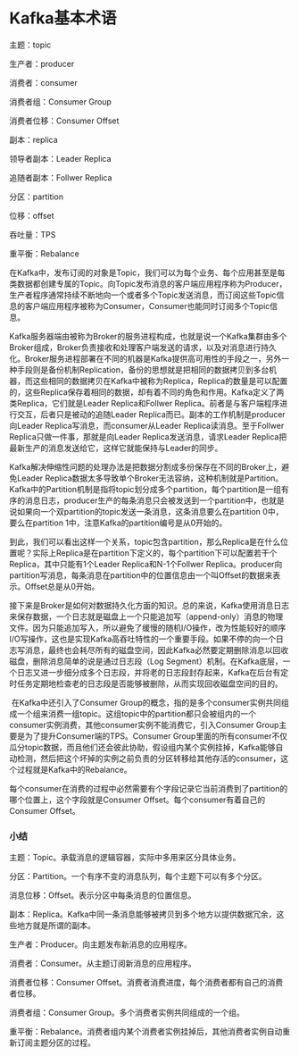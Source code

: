 # Kafka基本术语

主题：topic

生产者：producer

消费者：consumer

消费者组：Consumer Group

消费者位移：Consumer Offset

副本：replica

领导者副本：Leader Replica

追随者副本：Follwer Replica

分区：partition

位移：offset

吞吐量：TPS

重平衡：Rebalance

​	在Kafka中，发布订阅的对象是Topic，我们可以为每个业务、每个应用甚至是每类数据都创建专属的Topic。向Topic发布消息的客户端应用程序称为Producer，生产者程序通常持续不断地向一个或者多个Topic发送消息，而订阅这些Topic信息的客户端应用程序被称为Consumer，Consumer也能同时订阅多个Topic信息。

​	Kafka服务器端由被称为Broker的服务进程构成，也就是说一个Kafka集群由多个Broker组成，Broker负责接收和处理客户端发送的请求，以及对消息进行持久化。Broker服务进程部署在不同的机器是Kafka提供高可用性的手段之一，另外一种手段则是备份机制Replication，备份的思想就是把相同的数据拷贝到多台机器，而这些相同的数据拷贝在Kafka中被称为Replica，Replica的数量是可以配置的，这些Replica保存着相同的数据，却有着不同的角色和作用。Kafka定义了两类Replica，它们就是Leader Replica和Follwer Replica。前者是与客户端程序进行交互，后者只是被动的追随Leader Replica而已。副本的工作机制是producer向Leader Replica写消息，而consumer从Leader Replica读消息。至于Follwer Replica只做一件事，那就是向Leader Replica发送消息，请求Leader Replica把最新生产的消息发送给它，这样它就能保持与Leader的同步。

​	Kafka解决伸缩性问题的处理办法是把数据分割成多份保存在不同的Broker上，避免Leader Replica数据太多导致单个Broker无法容纳，这种机制就是Partition。Kafka中的Partition机制是指将topic划分成多个partition，每个partition是一组有序的消息日志，producer生产的每条消息只会被发送到一个partition中，也就是说如果向一个双partition的topic发送一条消息，这条消息要么在partition 0中，要么在partition 1中，注意Kafka的partition编号是从0开始的。

​	到此，我们可以看出这样一个关系，topic包含partition，那么Replica是在什么位置呢？实际上Replica是在partition下定义的，每个partition下可以配置若干个Replica，其中只能有1个Leader Replica和N-1个Follwer Replica。producer向partition写消息，每条消息在partition中的位置信息由一个叫Offset的数据来表示。Offset总是从0开始。

​	接下来是Broker是如何对数据持久化方面的知识。总的来说，Kafka使用消息日志来保存数据，一个日志就是磁盘上一个只能追加写（append-only）消息的物理文件。因为只能追加写入，所以避免了缓慢的随机I/O操作，改为性能较好的顺序I/O写操作，这也是实现Kafka高吞吐特性的一个重要手段。如果不停的向一个日志写消息，最终也会耗尽所有的磁盘空间，因此Kafka必然要定期删除消息以回收磁盘，删除消息简单的说是通过日志段（Log Segment）机制。在Kafka底层，一个日志又进一步细分成多个日志段，并将老的日志段封存起来，Kafka在后台有定时任务定期地检查老的日志段是否能够被删除，从而实现回收磁盘空间的目的。

​	在Kafka中还引入了Consumer Group的概念，指的是多个consumer实例共同组成一个组来消费一组topic。这组topic中的partition都只会被组内的一个consumer实例消费，其他consumer实例不能消费它，引入Consumer Group主要是为了提升Consumer端的TPS。Consumer Group里面的所有consumer不仅瓜分topic数据，而且他们还会彼此协助，假设组内某个实例挂掉，Kafka能够自动检测，然后把这个坏掉的实例之前负责的分区转移给其他存活的consumer，这个过程就是Kafka中的Rebalance。

​	每个consumer在消费的过程中必然需要有个字段记录它当前消费到了partition的哪个位置上，这个字段就是Consumer Offset。每个consumer有着自己的Consumer Offset。

### 小结

主题：Topic。承载消息的逻辑容器，实际中多用来区分具体业务。

分区：Partition。一个有序不变的消息队列，每个主题下可以有多个分区。

消息位移：Offset。表示分区中每条消息的位置信息。

副本：Replica。Kafka中同一条消息能够被拷贝到多个地方以提供数据冗余，这些地方就是所谓的副本。

生产者：Producer。向主题发布新消息的应用程序。

消费者：Consumer。从主题订阅新消息的应用程序。

消费者位移：Consumer Offset。消费者消费进度，每个消费者都有自己的消费者位移。

消费者组：Consumer Group。多个消费者实例共同组成的一个组。

重平衡：Rebalance。消费者组内某个消费者实例挂掉后，其他消费者实例自动重新订阅主题分区的过程。


